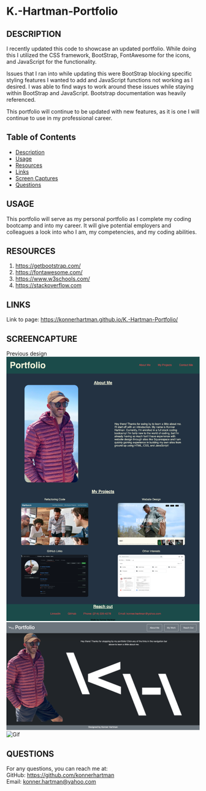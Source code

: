 # K.-Hartman-Portfolio

## DESCRIPTION
I recently updated this code to showcase an updated portfolio. While doing this I utilized the CSS framework, BootStrap, FontAwesome for the icons, and JavaScript for the functionality. 

Issues that I ran into while updating this were BootStrap  blocking specific styling features I wanted to add and JavaScript functions not working as I desired. I was able to find ways to work around these issues while staying within BootStrap and JavaScript. Bootstrap documentation was heavily referenced.

This portfolio will continue to be updated with new features, as it is one I will continue to use in my professional career. 

## Table of Contents
- [Description](#description)
- [Usage](#usage)
- [Resources](#resources)
- [Links](#links)
- [Screen Captures](#screencapture)
- [Questions](#questions)

## USAGE
This portfolio will serve as my personal portfolio as I complete my coding bootcamp and into my career. It will give potential employers and colleagues a look into who I am, my competencies, and my coding abilities. 

## RESOURCES
1. https://getbootstrap.com/
2. https://fontawesome.com/
3. https://www.w3schools.com/
4. https://stackoverflow.com

## LINKS
Link to page:
https://konnerhartman.github.io/K.-Hartman-Portfolio/

## SCREENCAPTURE
Previous design    
![ScreenShot](assets/images/Portfolio-Screencapture.png)
![ScreenShot](assets/images/Second-Portfolio.png)
![Gif](assets/images/Current-Portfolio.gif)

## QUESTIONS
For any questions, you can reach me at:
<br/>
GitHub: https://github.com/konnerhartman
<br/>
Email: konner.hartman@yahoo.com
